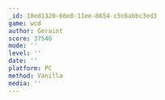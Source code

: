 ```yaml
---
_id: 18ed1320-66e8-11ee-8654-c5c6abbc3ed3
game: wcd
author: Geraint
score: 37540
mode: ''
level: ''
date: ''
platform: PC
method: Vanilla
media: ''
---
```


